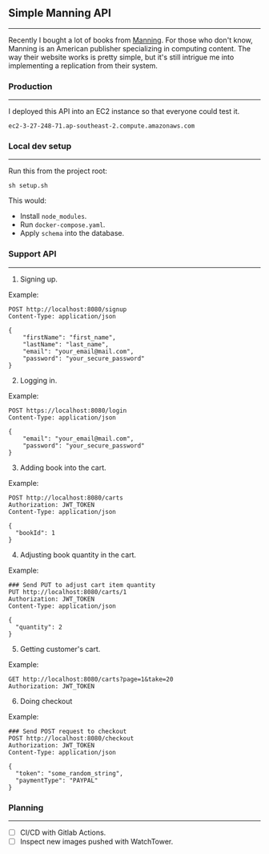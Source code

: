## Simple Manning API

***

Recently I bought a lot of books from [Manning](https://manning.com/). For those who don't know, Manning is an American publisher specializing in computing content. The way their website works is pretty simple, but it's still intrigue me into implementing a replication from their system.

### Production

***

I deployed this API into an EC2 instance so that everyone could test it.

```text
ec2-3-27-248-71.ap-southeast-2.compute.amazonaws.com
```

### Local dev setup

***

Run this from the project root:

```shell
sh setup.sh
```

This would:

- Install `node_modules`.
- Run `docker-compose.yaml`.
- Apply `schema` into the database.

### Support API

***

1. Signing up.

Example:
```http request
POST http://localhost:8080/signup
Content-Type: application/json

{
    "firstName": "first_name",
    "lastName": "last_name",
    "email": "your_email@mail.com",
    "password": "your_secure_password"
}
```

2. Logging in.

Example:
```http request
POST https://localhost:8080/login
Content-Type: application/json

{
    "email": "your_email@mail.com",
    "password": "your_secure_password"
}
```

3. Adding book into the cart.

Example:
```http request
POST http://localhost:8080/carts
Authorization: JWT_TOKEN
Content-Type: application/json

{
  "bookId": 1
}
```

4. Adjusting book quantity in the cart.

Example:
```http request
### Send PUT to adjust cart item quantity
PUT http://localhost:8080/carts/1
Authorization: JWT_TOKEN
Content-Type: application/json

{
  "quantity": 2
}
```

5. Getting customer's cart.

Example:
```http request
GET http://localhost:8080/carts?page=1&take=20
Authorization: JWT_TOKEN
```

6. Doing checkout

Example:
```http request
### Send POST request to checkout
POST http://localhost:8080/checkout
Authorization: JWT_TOKEN
Content-Type: application/json

{
  "token": "some_random_string",
  "paymentType": "PAYPAL"
}
```

### Planning

***

- [ ] CI/CD with Gitlab Actions.
- [ ] Inspect new images pushed with WatchTower. 